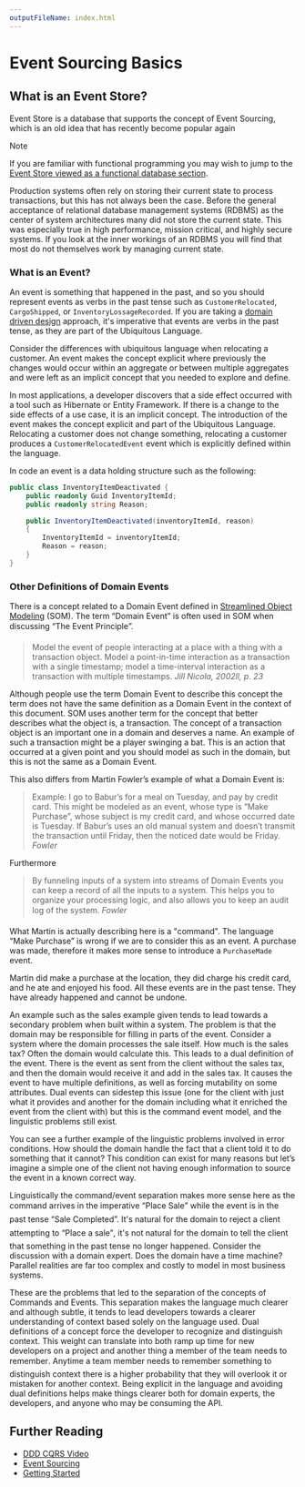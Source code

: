 ```yaml
---
outputFileName: index.html
---
```


# Event Sourcing Basics

## What is an Event Store?

Event Store is a database that supports the concept of Event Sourcing, which is an old idea that has recently become popular again

> [!NOTE]
> If you are familiar with functional programming you may wish to jump to the [Event Store viewed as a functional database section](event-store-as-a-functional-database.md).

Production systems often rely on storing their current state to process transactions, but this has not always been the case. Before the general acceptance of relational database management systems (RDBMS) as the center of system architectures many did not store the current state. This was especially true in high performance, mission critical, and highly secure systems. If you look at the inner workings of an RDBMS you will find that most do not themselves work by managing current state.

### What is an Event?

An event is something that happened in the past, and so you should represent events as verbs in the past tense such as `CustomerRelocated`, `CargoShipped`, or `InventoryLossageRecorded`. If you are taking a [domain driven design](https://en.wikipedia.org/wiki/Domain-driven_design) approach, it's imperative that events are verbs in the past tense, as they are part of the Ubiquitous Language.

Consider the differences with ubiquitous language when relocating a customer. An event makes the concept explicit where previously the changes would occur within an aggregate or between multiple aggregates and were left as an implicit concept that you needed to explore and define.

In most applications, a developer discovers that a side effect occurred with a tool such as Hibernate or Entity Framework. If there is a change to the side effects of a use case, it is an implicit concept. The introduction of the event makes the concept explicit and part of the Ubiquitous Language. Relocating a customer does not change something, relocating a customer produces a `CustomerRelocatedEvent` event which is explicitly defined within the language.

In code an event is a data holding structure such as the following:

```csharp
public class InventoryItemDeactivated {
	public readonly Guid InventoryItemId;
	public readonly string Reason;

	public InventoryItemDeactivated(inventoryItemId, reason)
	{
		InventoryItemId = inventoryItemId;
		Reason = reason;
	}
}
```

### Other Definitions of Domain Events

There is a concept related to a Domain Event defined in [Streamlined Object Modeling](http://www.streamlinedmodeling.com) (SOM). The term “Domain Event” is often used in SOM when discussing “The Event Principle”.

> Model the event of people interacting at a place with a thing with a transaction object. Model a point-in-time interaction as a transaction with a single timestamp; model a time-interval interaction as a transaction with multiple timestamps. <cite>Jill Nicola, 2002ll, p. 23</cite>

Although people use the term Domain Event to describe this concept the term does not have the same definition as a Domain Event in the context of this document. SOM uses another term for the concept that better describes what the object is, a transaction. The concept of a transaction object is an important one in a domain and deserves a name. An example of such a transaction might be a player swinging a bat. This is an action that occurred at a given point and you should model as such in the domain, but this is not the same as a Domain Event.

This also differs from Martin Fowler’s example of what a Domain Event is:

> Example: I go to Babur’s for a meal on Tuesday, and pay by credit card. This might be modeled as an event, whose type is “Make Purchase”, whose subject is my credit card, and whose occurred date is Tuesday. If Babur’s uses an old manual system and doesn’t transmit the transaction until Friday, then the noticed date would be Friday. <cite>Fowler</cite>

Furthermore

> By funneling inputs of a system into streams of Domain Events you can keep a record of all the inputs to a system. This helps you to organize your processing logic, and also allows you to keep an audit log of the system. <cite>Fowler</cite>

What Martin is actually describing here is a "command". The language “Make Purchase” is wrong if we are to consider this as an event. A purchase was made, therefore it makes more sense to introduce a `PurchaseMade` event.

Martin did make a purchase at the location, they did charge his credit card, and he ate and enjoyed his food. All these events are in the past tense. They have already happened and cannot be undone.

An example such as the sales example given tends to lead towards a secondary problem when built within a system. The problem is that the domain may be responsible for filling in parts of the event. Consider a system where the domain processes the sale itself. How much is the sales tax? Often the domain would calculate this. This leads to a dual definition of the event. There is the event as sent from the client without the sales tax, and then the domain would receive it and add in the sales tax. It causes the event to have multiple definitions, as well as forcing mutability on some attributes. Dual events can sidestep this issue (one for the client with just what it provides and another for the domain including what it enriched the event from the client with) but this is the command event model, and the linguistic problems still exist.

You can see a further example of the linguistic problems involved in error conditions. How should the domain handle the fact that a client told it to do something that it cannot? This condition can exist for many reasons but let’s imagine a simple one of the client not having enough information to source the event in a known correct way.

Linguistically the command/event separation makes more sense here as the command arrives in the imperative “Place Sale” while the event is in the past tense “Sale Completed”. It's natural for the domain to reject a client attempting to “Place a sale”, it's not natural for the domain to tell the client that something in the past tense no longer happened. Consider the discussion with a domain expert. Does the domain have a time machine? Parallel realities are far too complex and costly to model in most business systems.

These are the problems that led to the separation of the concepts of Commands and Events. This separation makes the language much clearer and although subtle, it tends to lead developers towards a clearer understanding of context based solely on the language used. Dual definitions of a concept force the developer to recognize and distinguish context. This weight can translate into both ramp up time for new developers on a project and another thing a member of the team needs to remember. Anytime a team member needs to remember something to distinguish context there is a higher probability that they will overlook it or mistaken for another context. Being explicit in the language and avoiding dual definitions helps make things clearer both for domain experts, the developers, and anyone who may be consuming the API.

## Further Reading

-   [DDD CQRS Video](https://www.youtube.com/watch?v=whCk1Q87_ZI)
-   [Event Sourcing](http://martinfowler.com/eaaDev/EventSourcing.html)
-   [Getting Started](~/introduction/index.md)

[1]: ../img/structural-model.png "A simplified structural model of an order"

[2]: ../img/transactional-model.png "Transactional view of an order"

[3]: ../img/transactional-model-with-delete.png "Transactional view of an order with delete"

[4]: ../img/replaying-without-snapshot.png "An event stream"

[5]: ../img/replaying-with-snapshot.png "An event stream with embedded snapshot"

[6]: http://en.wikipedia.org/wiki/Fold_%28higher-order_function%29
